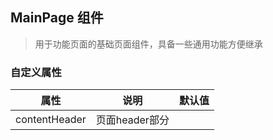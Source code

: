 ## MainPage 组件

>  用于功能页面的基础页面组件，具备一些通用功能方便继承

### 自定义属性

| 属性      | 说明                                      | 默认值 |
|-----------|------------------------------------------ |--------|
| contentHeader | 页面header部分                        |        |
